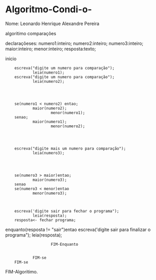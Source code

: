 # Algoritmo-Condi-o-

Nome: Leonardo Henrique Alexandre Pereira 


algoritimo comparações


declaraçõeses:
  numero1:inteiro;
  numero2:inteiro;
  numero3:inteiro;
  maior:inteiro;
  menor:inteiro;
  resposta:texto;


inicio


        escreva("digite um numero para comparação");
                leia(numero1);
        escreva("digite um numero para comparação");
                leia(numero2);




        se(numero1 < numero2) entao;
                maior(numero2);
                        menor(numero1);
        senao;
                maior(numero1);
                        menor(numero2);




        escreva("digite mais um numero para comparação");
                leia(numero3);




        se(numero3 > maior)entao;
                maior(numero3);
        senao
        se(numero3 < menor)entao
                menor(numero3);
        


        escreva('digite sair para fechar o programa");
                leia(resposta);
        resposta<- fechar programa;


enquanto(resposta != "sair")entao
        escreva('digite sair para finalizar o programa");
                leia(resposta);
        
                        FIM-Enquanto


                FIM-se
        FIM-se


FIM-Algoritimo.
